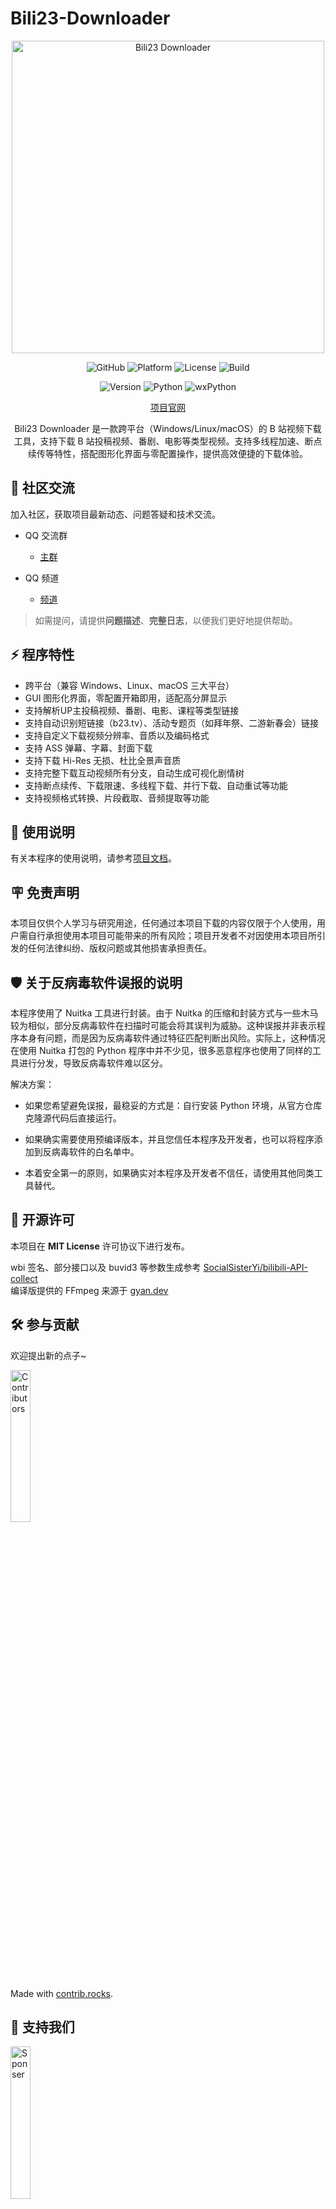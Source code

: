 # Bili23-Downloader
<p align="center">
    <img src="https://s21.ax1x.com/2025/08/05/pVUs6hQ.png" alt="Bili23 Downloader" style="width: 500px;"/>
</p>

<p align="center">
    <img src="https://img.shields.io/badge/GitHub-black?logo=github&style=flat-square" alt="GitHub"/>
    <img src="https://img.shields.io/badge/Platform-Windows_|_Linux_|_macOS-blue?style=flat-square" alt="Platform"/>
    <img src="https://img.shields.io/badge/license-MIT-orange?style=flat-square" alt="License"/>
    <img src="https://img.shields.io/github/actions/workflow/status/ScottSloan/Bili23-Downloader/publish_release.yml?style=flat-square" alt="Build"/>
</p>

<p align="center">
    <img src="https://img.shields.io/github/v/release/ScottSloan/Bili23-Downloader?style=flat-square" alt="Version"/>
    <img src="https://img.shields.io/badge/Python-3.12.10-green?style=flat-square" alt="Python"/>
    <img src="https://img.shields.io/badge/wxPython-4.2.3-green?style=flat-square" alt="wxPython"/>
</p>

<p align="center">
    <a href="https://bili23.scott-sloan.cn/" target="_blank">项目官网</a>
</p>

<p align="center">
    Bili23 Downloader 是一款跨平台（Windows/Linux/macOS）的 B 站视频下载工具，支持下载 B 站投稿视频、番剧、电影等类型视频。支持多线程加速、断点续传等特性，搭配图形化界面与零配置操作，提供高效便捷的下载体验。
</p>

## 🌟 社区交流
加入社区，获取项目最新动态、问题答疑和技术交流。

* QQ 交流群
    * [主群](https://qm.qq.com/q/KX3uJIFIYK)

* QQ 频道
    * [频道](https://pd.qq.com/s/8941to1p0)

> 如需提问，请提供**问题描述**、**完整日志**，以便我们更好地提供帮助。

## ⚡ 程序特性
* 跨平台（兼容 Windows、Linux、macOS 三大平台）
* GUI 图形化界面，零配置开箱即用，适配高分屏显示
* 支持解析UP主投稿视频、番剧、电影、课程等类型链接
* 支持自动识别短链接（b23.tv）、活动专题页（如拜年祭、二游新春会）链接
* 支持自定义下载视频分辨率、音质以及编码格式
* 支持 ASS 弹幕、字幕、封面下载
* 支持下载 Hi-Res 无损、杜比全景声音质
* 支持完整下载互动视频所有分支，自动生成可视化剧情树
* 支持断点续传、下载限速、多线程下载、并行下载、自动重试等功能
* 支持视频格式转换、片段截取、音频提取等功能

## 📄 使用说明
有关本程序的使用说明，请参考[项目文档](https://bili23.scott-sloan.cn/doc/what-is-bili23-downloader.html)。

## 🪧 免责声明
本项目仅供个人学习与研究用途，任何通过本项目下载的内容仅限于个人使用，用户需自行承担使用本项目可能带来的所有风险；项目开发者不对因使用本项目所引发的任何法律纠纷、版权问题或其他损害承担责任。

## 🛡️ 关于反病毒软件误报的说明
本程序使用了 Nuitka 工具进行封装。由于 Nuitka 的压缩和封装方式与一些木马较为相似，部分反病毒软件在扫描时可能会将其误判为威胁。这种误报并非表示程序本身有问题，而是因为反病毒软件通过特征匹配判断出风险。实际上，这种情况在使用 Nuitka 打包的 Python 程序中并不少见，很多恶意程序也使用了同样的工具进行分发，导致反病毒软件难以区分。

解决方案：

* 如果您希望避免误报，最稳妥的方式是：自行安装 Python 环境，从官方仓库克隆源代码后直接运行。

* 如果确实需要使用预编译版本，并且您信任本程序及开发者，也可以将程序添加到反病毒软件的白名单中。

* 本着安全第一的原则，如果确实对本程序及开发者不信任，请使用其他同类工具替代。

## 🔑 开源许可
本项目在 **MIT License** 许可协议下进行发布。

wbi 签名、部分接口以及 buvid3 等参数生成参考 [SocialSisterYi/bilibili-API-collect](https://github.com/SocialSisterYi/bilibili-API-collect)  
编译版提供的 FFmpeg 来源于 [gyan.dev](https://www.gyan.dev/ffmpeg/builds/)  

## 🛠️ 参与贡献
欢迎提出新的点子~

<a href="https://github.com/ScottSloan/Bili23-Downloader/graphs/contributors" target="_blank">
    <img src="https://contrib.rocks/image?repo=ScottSloan/Bili23-Downloader" alt="Contributors" style="width: 25%"/>
</a>

Made with [contrib.rocks](https://contrib.rocks).

## 💪 支持我们
<img src="https://bili23.scott-sloan.cn/sponsor.png" alt="Sponser" style="width: 25%;">

Bili23-Downloader 项目主要由作者 [Scott Sloan](https://github.com/ScottSloan) 在业余时间开发维护。如果这个项目对您有所帮助，您可以帮作者买一杯咖啡表示鼓励☕️，也可以点一个 ⭐️ 支持我们。